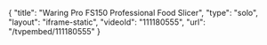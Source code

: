 {
    "title": "Waring Pro FS150 Professional Food Slicer",
    "type": "solo",
    "layout": "iframe-static",
    "videoId": "111180555",
    "url": "\/tvpembed\/111180555"
}